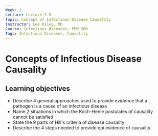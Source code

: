 ```yaml
---
Week: 1
Lecture: Lecture 2.5
Topic: Concept of Infectious Disease Causality
Instructor: Lee Riley, MD
Course: Infectious Diseases, PHW 260
Tags: Infectious Diseases, Causality
---
```


# Concepts of Infectious Disease Causality

## Learning objectives

- Describe 4 general approaches used to provide evidence that a pathogen is a cause of an infectious disease
- Name 2 situations in which the Koch-Henle postulates of causality cannot be satisfied
- State the 9 parts of Hill's criteria of disease causality
- Describe the 4 steps needed to provide epi evidence of causality